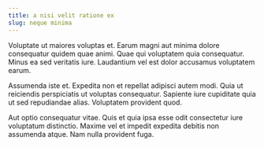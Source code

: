 ```yaml
---
title: a nisi velit ratione ex
slug: neque minima
---
```


Voluptate ut maiores voluptas et. Earum magni aut minima dolore consequatur quidem quae animi. Quae qui voluptatem quia consequatur. Minus ea sed veritatis iure. Laudantium vel est dolor accusamus voluptatem earum.

Assumenda iste et. Expedita non et repellat adipisci autem modi. Quia ut reiciendis perspiciatis ut voluptas consequatur. Sapiente iure cupiditate quia ut sed repudiandae alias. Voluptatem provident quod.

Aut optio consequatur vitae. Quis et quia ipsa esse odit consectetur iure voluptatum distinctio. Maxime vel et impedit expedita debitis non assumenda atque. Nam nulla provident fuga.
